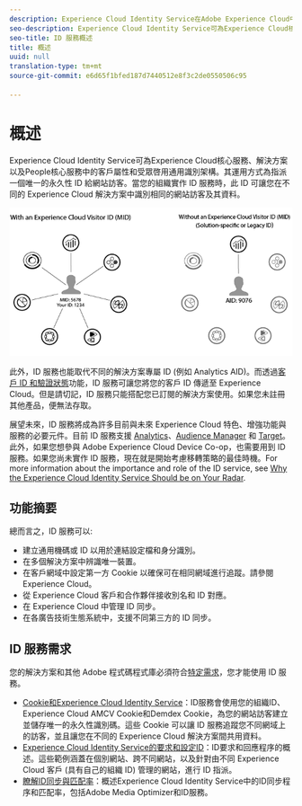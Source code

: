 ```yaml
---
description: Experience Cloud Identity Service在Adobe Experience Cloud中的角色。
seo-description: Experience Cloud Identity Service可為Experience Cloud核心服務、解決方案以及People核心服務中的客戶屬性和受眾啓用通用識別架構。
seo-title: ID 服務概述
title: 概述
uuid: null
translation-type: tm+mt
source-git-commit: e6d65f1bfed187d7440512e8f3c2de0550506c95

---
```



# 概述

Experience Cloud Identity Service可為Experience Cloud核心服務、解決方案以及People核心服務中的客戶屬性和受眾啓用通用識別架構。其運用方式為指派一個唯一的永久性 ID 給網站訪客。當您的組織實作 ID 服務時，此 ID 可讓您在不同的 Experience Cloud 解決方案中識別相同的網站訪客及其資料。

![](assets/ecid.png)

此外，ID 服務也能取代不同的解決方案專屬 ID (例如 Analytics AID)。而透過[客戶 ID 和驗證狀態](/help/reference/authenticated-state.md)功能，ID 服務可讓您將您的客戶 ID 傳遞至 Experience Cloud。但是請切記，ID 服務只能搭配您已訂閱的解決方案使用。如果您未註冊其他產品，便無法存取。

展望未來，ID 服務將成為許多目前與未來 Experience Cloud 特色、增強功能與服務的必要元件。目前 ID 服務支援 [Analytics](http://www.adobe.com/marketing-cloud/web-analytics.html)、[Audience Manager](http://www.adobe.com/marketing-cloud/data-management-platform.html) 和 [Target](http://www.adobe.com/marketing-cloud/testing-targeting.html)。此外，如果您想參與 Adobe Experience Cloud Device Co-op，也需要用到 ID 服務。如果您尚未實作 ID 服務，現在就是開始考慮移轉策略的最佳時機。For more information about the importance and role of the ID service, see [Why the Experience Cloud Identity Service Should be on Your Radar](http://blogs.adobe.com/digitalmarketing/analytics/why-new-adobe-marketing-cloud-id-service-should-be-on-your-radar/).

## 功能摘要

總而言之，ID 服務可以:

* 建立通用機碼或 ID 以用於連結設定檔和身分識別。
* 在多個解決方案中辨識唯一裝置。
* 在客戶網域中設定第一方 Cookie 以確保可在相同網域進行追蹤。請參閱 Experience Cloud。
* 從 Experience Cloud 客戶和合作夥伴接收別名和 ID 對應。
* 在 Experience Cloud 中管理 ID 同步。
* 在各廣告技術生態系統中，支援不同第三方的 ID 同步。

## ID 服務需求

您的解決方案和其他 Adobe 程式碼程式庫必須符合[特定需求](/help/reference/requirements.md)，您才能使用 ID 服務。

* [Cookie和Experience Cloud Identity Service](cookies.md)：ID服務會使用您的組織ID、Experience Cloud AMCV Cookie和Demdex Cookie，為您的網站訪客建立並儲存唯一的永久性識別碼。這些 Cookie 可以讓 ID 服務追蹤您不同網域上的訪客，並且讓您在不同的 Experience Cloud 解決方案間共用資料。
* [Experience Cloud Identity Service的要求和設定ID](id-request.md)：ID要求和回應程序的概述。這些範例涵蓋在個別網站、跨不同網站，以及針對由不同 Experience Cloud 客戶 (具有自己的組織 ID) 管理的網站，進行 ID 指派。
* [瞭解ID同步與匹配率](match-rates.md)：概述Experience Cloud Identity Service中的ID同步程序和匹配率，包括Adobe Media Optimizer和ID服務。